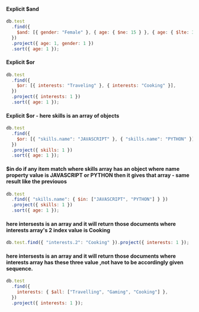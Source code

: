 #### Explicit $and

```javascript
db.test
  .find({
    $and: [{ gender: "Female" }, { age: { $ne: 15 } }, { age: { $lte: 30 } }],
  })
  .project({ age: 1, gender: 1 })
  .sort({ age: 1 });
```

#### Explicit $or

```javascript
db.test
  .find({
    $or: [{ interests: "Traveling" }, { interests: "Cooking" }],
  })
  .project({ interests: 1 })
  .sort({ age: 1 });
```

#### Explicit $or - here skills is an array of objects

```javascript
db.test
  .find({
    $or: [{ "skills.name": "JAVASCRIPT" }, { "skills.name": "PYTHON" }],
  })
  .project({ skills: 1 })
  .sort({ age: 1 });
```

#### $in do if any item match where skills array has an object where name property value is JAVASCRIPT or PYTHON then it gives that array - same result like the previouos

```javascript
db.test
  .find({ "skills.name": { $in: ["JAVASCRIPT", "PYTHON"] } })
  .project({ skills: 1 })
  .sort({ age: 1 });
```

#### here intersests is an array and it will return those documents where interests array's 2 index value is Cooking

```javascript
db.test.find({ "interests.2": "Cooking" }).project({ interests: 1 });
```

#### here intersests is an array and it will return those documents where interests array has these three value ,not have to be accordingly given sequence.

```javascript
db.test
  .find({
    interests: { $all: ["Travelling", "Gaming", "Cooking"] },
  })
  .project({ interests: 1 });
```
